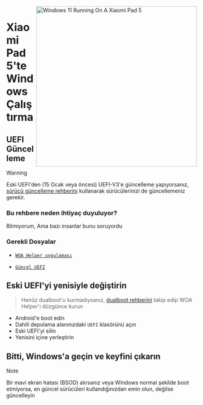 <img align="right" src="https://raw.githubusercontent.com/erdilS/Port-Windows-11-Xiaomi-Pad-5/main/nabu.png" width="425" alt="Windows 11 Running On A Xiaomi Pad 5">

# Xiaomi Pad 5'te Windows Çalıştırma

## UEFI Güncelleme
> [!Warning]
> Eski UEFI'den (15 Ocak veya öncesi) UEFI-V3'e güncelleme yapıyorsanız, [sürücü güncelleme rehberini](update-tr.md) kullanarak sürücülerinizi de güncellemeniz gerekir.

### Bu rehbere neden ihtiyaç duyuluyor?

Bilmiyorum, Ama bazı insanlar bunu soruyordu 

### Gerekli Dosyalar
- [```WOA Helper uygulaması```](https://github.com/erdilS/Port-Windows-11-Xiaomi-Pad-5/releases/download/dualboot/woahelper.apk)
  
- [```Güncel UEFI```](https://github.com/erdilS/Port-Windows-11-Xiaomi-Pad-5/releases/download/UEFI/uefi-v3.img)

## Eski UEFI'yi yenisiyle değiştirin
> Henüz dualboot'u kurmadıysanız, [dualboot rehberini](/guide/Turkish/dualboot-tr.md) takip edip WOA Helper'ı düzgünce kurun
- Android'e boot edin
- Dahili depolama alanınızdaki `UEFI` klasörünü açın
- Eski UEFI'yi silin
- Yenisini içine yerleştirin

## Bitti, Windows'a geçin ve keyfini çıkarın 

> [!NOTE]
>  Bir mavi ekran hatası (BSOD) alırsanız veya Windows normal şekilde boot etmiyorsa, en güncel sürücüleri kullandığınızdan emin olun, değilse güncelleyin